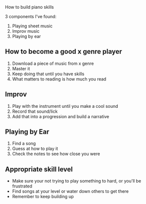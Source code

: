 How to build piano skills

3 components I've found:

1. Playing sheet music
2. Improv music
3. Playing by ear

How to become a good x genre player
------------------------------------

1. Download a piece of music from x genre
2. Master it
3. Keep doing that until you have skills
4. What matters to reading is how much you read

Improv 
------

1. Play with the instrument until you make a cool sound
2. Record that sound/lick
3. Add that into a progression and build a narrative


Playing by Ear
---------------

1. Find a song
2. Guess at how to play it
3. Check the notes to see how close you were


Appropriate skill level
---------------------

- Make sure your not trying to play something to hard, or you'll be frustrated
- Find songs at your level or water down others to get there
- Remember to keep building up

